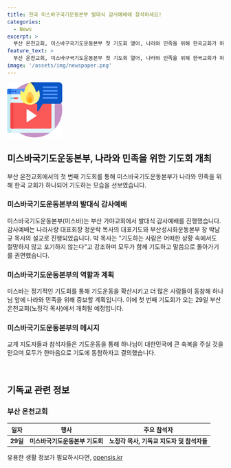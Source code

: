 ```yaml
---
title: 한국 미스바구국기운동본부 발대식 감사예배에 참석하세요!
categories:
  - News
excerpt: >
  부산 온천교회, 미스바구국기도운동본부 첫 기도회 열어, 나라와 민족을 위해 한국교회가 하나되어 기도 - 부산 온천교회에서 열린 미스바구국기도운동본부의 첫 기도회는 한국교회가 하나되어 나라와 민족을 위해 함께 기도하는 자리였다. 박영은 목사의 대표기도와 교계 지도자들의 다양한 축사가 이어졌으며, 이를 통해 미스바는 정기적인 기도회를 통해 기도운동을 확산시키고 더 많은 사람들이 동참해 나라와 민족을 위해 중보할 계획이라고 밝히고 있다.
feature_text: >
  부산 온천교회, 미스바구국기도운동본부 첫 기도회 열어, 나라와 민족을 위해 한국교회가 하나되어 기도 - 부산 온천교회에서 열린 미스바구국기도운동본부의 첫 기도회는 한국교회가 하나되어 나라와 민족을 위해 함께 기도하는 자리였다. 박영은 목사의 대표기도와 교계 지도자들의 다양한 축사가 이어졌으며, 이를 통해 미스바는 정기적인 기도회를 통해 기도운동을 확산시키고 더 많은 사람들이 동참해 나라와 민족을 위해 중보할 계획이라고 밝히고 있다.
image: '/assets/img/newspaper.png'
---
```


<p><img src="/assets/img/news.png" alt="rentncar 속보" /></p>

<h2 data-ke-size="size26">미스바국기도운동본부, 나라와 민족을 위한 기도회 개최</h2>

<p data-ke-size="size16">부산 온천교회에서의 첫 번째 기도회를 통해 미스바국기도운동본부가 나라와 민족을 위해 한국 교회가 하나되어 기도하는 모습을 선보였습니다.</p>

<h3>미스바국기도운동본부의 발대식 감사예배</h3>

<p data-ke-size="size16">미스바국기도운동본부(미스바)는 부산 가야교회에서 발대식 감사예배를 진행했습니다. 감사예배는 나라사랑 대표회장 정운락 목사의 대표기도와 부산성시화운동본부 장 박남규 목사의 설교로 진행되었습니다. 박 목사는 "기도하는 사람은 어떠한 상황 속에서도 절망하지 않고 포기하지 않는다"고 강조하며 모두가 함께 기도하고 말씀으로 돌아가기를 권면했습니다.</p>

<h3>미스바국기도운동본부의 역할과 계획</h3>

<p data-ke-size="size16">미스바는 정기적인 기도회를 통해 기도운동을 확산시키고 더 많은 사람들이 동참해 하나님 앞에 나라와 민족을 위해 중보할 계획입니다. 이에 첫 번째 기도회가 오는 29일 부산 온천교회(노정각 목사)에서 개최될 예정입니다.</p>

<h3>미스바국기도운동본부의 메시지</h3>

<p data-ke-size="size16">교계 지도자들과 참석자들은 기도운동을 통해 하나님이 대한민국에 큰 축복을 주실 것을 믿으며 모두가 한마음으로 기도에 동참하자고 결의했습니다.</p>

<p data-ke-size="size16">&nbsp;</p>

<h2 data-ke-size="size26">기독교 관련 정보</h2>

<h3>부산 온천교회</h3>

<table>
<thead>
<tr>
<th scope="col">일자</th>
<th scope="col">행사</th>
<th scope="col">주요 참석자</th>
</tr>
</thead>
<tbody>
<tr>
<td style="text-align: center; height: 17px;"><b>29일</b></td>
<td style="text-align: center; height: 17px;"><b>미스바국기도운동본부 기도회</b></td>
<td style="text-align: center; height: 17px;"><b>노정각 목사, 기독교 지도자 및 참석자들</b></td>
</tr>
</tbody>
</table>
유용한 생활 정보가 필요하시다면, <a href="https://opensis.kr" rel="dofollow">opensis.kr</a>


